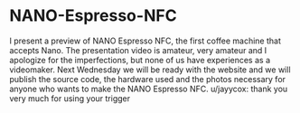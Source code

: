 # NANO-Espresso-NFC
I present a preview of NANO Espresso NFC, the first coffee machine that accepts Nano. The presentation video is amateur, very amateur and I apologize for the imperfections, but none of us have experiences as a videomaker.  Next Wednesday we will be ready with the website and we will publish the source code, the hardware used and the photos necessary for anyone who wants to make the NANO Espresso NFC.  u/jayycox: thank you very much for using your trigger
